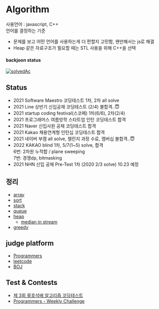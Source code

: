 # Algorithm

사용언어 : javascript, C++<br>
언어를 결정하는 기준<br>
- 문제를 보고 어떤 언어를 사용하는게 더 편할지 고민함, 왠만해서는 js로 해결
- Heap 같은 자료구조가 필요할 때는 STL 사용을 위해 C++을 선택

#### backjoon status
[![solvedAc](http://mazassumnida.wtf/api/v2/generate_badge?boj=jh0956)](https://solved.ac/jh0956)

## Status
- 2021 Software Maestro 코딩테스트 1차, 2차 all solve
- 2021 Line 상반기 신입공채 코딩테스트 (2/4) 불합격..😇
- 2021 startup coding festival(스코페) 1차(6/6), 2차(2/4)
- 2021 프로그래머스 여름방학 스타트업 인턴 코딩테스트 합격
- 2021 Naver 신입사원 공채 코딩테스트 합격
- 2021 Kakao 채용연계형 인턴십 코딩테스트 합격
- 2021 네이버 부캠 all solve, 챌린지 과정 수료, 멤버십 불합격..😇
- 2022 KAKAO blind 1차, 5/7(1~5) solve, 합격<br>
    6번: 2차원 누적합 / plane sweeping<br>
    7번: 경쟁dp, bitmasking
- 2021 NHN 신입 공채 Pre-Test 1차 (2020 2/3 solve) 10.23 예정

## 정리
- [array](./Doc/array.md)
- [sort](./Doc/sort.md)
- [stack](./Doc/stack.js)
- [queue](./Doc/queue.js)
- [heap](./Doc/heap.js)
    - <a href="./Doc/medianInStream.md">median in stream</a>
- [greedy](./Doc/greedy.md)

## judge platform
- [Programmers](./programmers.md)
- [leetcode](./leetcode.md)
- [BOJ](./boj.md)

## Test & Contests 
- <a href="./test_contest/제3회_류호석배_알고리즘_코딩테스트.md">제 3회 류호석배 알고리즘 코딩테스트</a>
- <a href="./test_contest/weekly challenge.md">Programmers - Weekly Challenge</a>